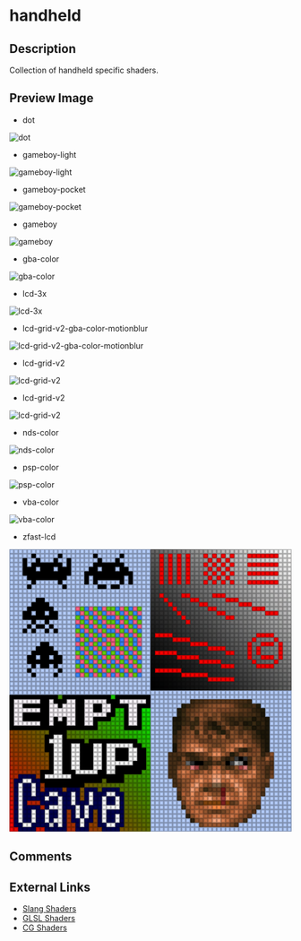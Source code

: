 # handheld

## Description
Collection of handheld specific shaders.

## Preview Image
* dot

![dot](images/handheld/dot.png)

* gameboy-light

![gameboy-light](images/handheld/gameboy-light.png)

* gameboy-pocket

![gameboy-pocket](images/handheld/gameboy-pocket.png)

* gameboy

![gameboy](images/handheld/gameboy.png)

* gba-color

![gba-color](images/handheld/gba-color.png)

* lcd-3x

![lcd-3x](images/handheld/lcd-3x.png)

* lcd-grid-v2-gba-color-motionblur

![lcd-grid-v2-gba-color-motionblur](images/handheld/lcd-grid-v2-gba-color-motionblur.png)

* lcd-grid-v2

![lcd-grid-v2](images/handheld/lcd-grid-v2.png)

* lcd-grid-v2

![lcd-grid-v2](images/handheld/lcd-grid-v2.png)

* nds-color

![nds-color](images/handheld/nds-color.png)

* psp-color

![psp-color](images/handheld/psp-color.png)

* vba-color

![vba-color](images/handheld/vba-color.png)

* zfast-lcd

![zfast-lcd](images/handheld/zfast-lcd.png)


## Comments

## External Links

* [Slang Shaders](https://github.com/libretro/slang-shaders)
* [GLSL Shaders](https://github.com/libretro/glsl-shaders)  
* [CG Shaders](https://github.com/libretro/common-shaders)
